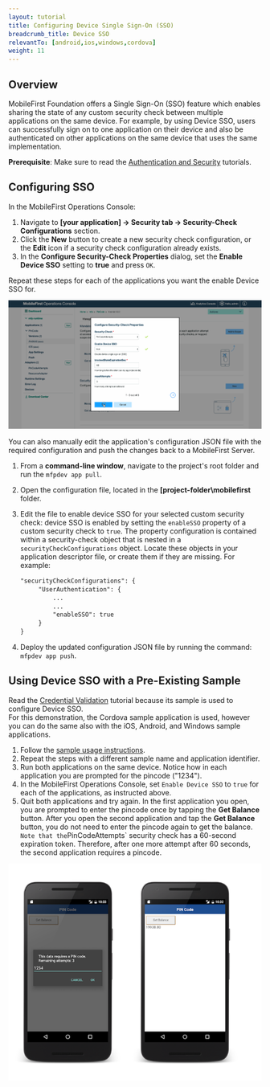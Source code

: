 ```yaml
---
layout: tutorial
title: Configuring Device Single Sign-On (SSO)
breadcrumb_title: Device SSO
relevantTo: [android,ios,windows,cordova]
weight: 11
---
```

<!-- NLS_CHARSET=UTF-8 -->
## Overview
MobileFirst Foundation offers a Single Sign-On (SSO) feature which enables sharing the state of any custom security check between multiple applications on the same device. For example, by using Device SSO, users can successfully sign on to one application on their device and also be authenticated on other applications on the same device that uses the same implementation.

**Prerequisite**: Make sure to read the [Authentication and Security](../) tutorials.

## Configuring SSO
In the MobileFirst Operations Console:

1. Navigate to **[your application] → Security tab →  Security-Check Configurations** section.
2. Click the **New** button to create a new security check configuration, or the **Edit** icon if a security check configuration already exists.
3. In the **Configure Security-Check Properties** dialog, set the **Enable Device SSO** setting to **true** and press `OK`.

Repeat these steps for each of the applications you want the enable Device SSO for.

<img class="gifplayer" alt="Configuring Device SSO in the MobileFirst Operations Console" src="enable-device-sso.png"/>

You can also manually edit the application's configuration JSON file with the required configuration and push the changes back to a MobileFirst Server.

1. From a **command-line window**, navigate to the project's root folder and run the `mfpdev app pull`.
2. Open the configuration file, located in the **[project-folder\mobilefirst** folder.
3. Edit the file to enable device SSO for your selected custom security check: device SSO is enabled by setting the `enableSSO` property of a custom security check to `true`. The property configuration is contained within a security-check object that is nested in a `securityCheckConfigurations` object. Locate these objects in your application descriptor file, or create them if they are missing. For example:

   ```xml
   "securityCheckConfigurations": {
        "UserAuthentication": {
            ...
            ...
            "enableSSO": true
        }
   }
   ```
   
4. Deploy the updated configuration JSON file by running the command: `mfpdev app push`.

## Using Device SSO with a Pre-Existing Sample
Read the  [Credential Validation](../credentials-validation/) tutorial because its sample is used to configure Device SSO.  
For this demonstration, the Cordova sample application is used, however you can do the same also with the iOS, Android, and Windows sample applications.

1. Follow the [sample usage instructions](../credentials-validation/javascript/#sample-usage).
2. Repeat the steps with a different sample name and application identifier.
3. Run both applications on the same device. Notice how in each application you are prompted for the pincode ("1234").
4. In the MobileFirst Operations Console, set `Enable Device SSO` to `true` for each of the applications, as instructed above.
5. Quit both applications and try again. In the first application you open, you are prompted to enter the pincode once by tapping the **Get Balance** button. After you open the second application and tap the **Get Balance** button, you do not need to enter the pincode again to get the balance.
`
Note that the `PinCodeAttempts` security check has a 60-second expiration token. Therefore, after one more attempt after 60 seconds, the second application requires a pincode.

![pincode cordova sample application](pincode-attempts-cordova.png)
